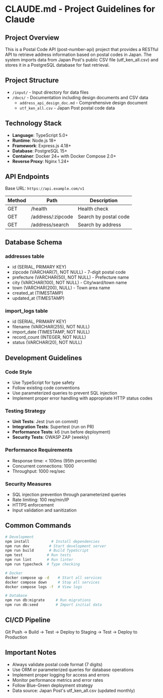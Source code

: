 # CLAUDE.md - Project Guidelines for Claude

## Project Overview
This is a Postal Code API (post-number-api) project that provides a RESTful API to retrieve address information based on postal codes in Japan. The system imports data from Japan Post's public CSV file (utf_ken_all.csv) and stores it in a PostgreSQL database for fast retrieval.

## Project Structure
- `/input/` - Input directory for data files
- `/docs/` - Documentation including design documents and CSV data
  - `address_api_design_doc.md` - Comprehensive design document
  - `utf_ken_all.csv` - Japan Post postal code data

## Technology Stack
- **Language**: TypeScript 5.0+
- **Runtime**: Node.js 18+
- **Framework**: Express.js 4.18+
- **Database**: PostgreSQL 15+
- **Container**: Docker 24+ with Docker Compose 2.0+
- **Reverse Proxy**: Nginx 1.24+

## API Endpoints
Base URL: `https://api.example.com/v1`

| Method | Path | Description |
|---|---|---|
| GET | /health | Health check |
| GET | /address/:zipcode | Search by postal code |
| GET | /address/search | Search by address |

## Database Schema
### addresses table
- id (SERIAL, PRIMARY KEY)
- zipcode (VARCHAR(7), NOT NULL) - 7-digit postal code
- prefecture (VARCHAR(50), NOT NULL) - Prefecture name
- city (VARCHAR(100), NOT NULL) - City/ward/town name
- town (VARCHAR(200), NULL) - Town area name
- created_at (TIMESTAMP)
- updated_at (TIMESTAMP)

### import_logs table
- id (SERIAL, PRIMARY KEY)
- filename (VARCHAR(255), NOT NULL)
- import_date (TIMESTAMP, NOT NULL)
- record_count (INTEGER, NOT NULL)
- status (VARCHAR(20), NOT NULL)

## Development Guidelines

### Code Style
- Use TypeScript for type safety
- Follow existing code conventions
- Use parameterized queries to prevent SQL injection
- Implement proper error handling with appropriate HTTP status codes

### Testing Strategy
- **Unit Tests**: Jest (run on commit)
- **Integration Tests**: Supertest (run on PR)
- **Performance Tests**: k6 (run before deployment)
- **Security Tests**: OWASP ZAP (weekly)

### Performance Requirements
- Response time: < 100ms (95th percentile)
- Concurrent connections: 1000
- Throughput: 1000 req/sec

### Security Measures
- SQL injection prevention through parameterized queries
- Rate limiting: 100 req/min/IP
- HTTPS enforcement
- Input validation and sanitization

## Common Commands
```bash
# Development
npm install          # Install dependencies
npm run dev         # Start development server
npm run build       # Build TypeScript
npm test           # Run tests
npm run lint       # Run linter
npm run typecheck  # Type checking

# Docker
docker compose up -d    # Start all services
docker compose down     # Stop all services
docker compose logs -f  # View logs

# Database
npm run db:migrate     # Run migrations
npm run db:seed        # Import initial data
```

## CI/CD Pipeline
Git Push → Build → Test → Deploy to Staging → Test → Deploy to Production

## Important Notes
- Always validate postal code format (7 digits)
- Use ORM or parameterized queries for database operations
- Implement proper logging for access and errors
- Monitor performance metrics and error rates
- Follow Blue-Green deployment strategy
- Data source: Japan Post's utf_ken_all.csv (updated monthly)
